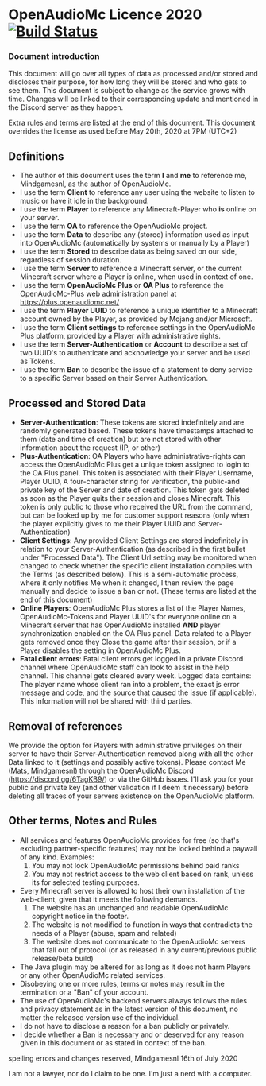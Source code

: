 # OpenAudioMc Licence 2020 [![Build Status](https://travis-ci.org/Mindgamesnl/OpenAudioMc.svg?branch=master)](https://travis-ci.org/Mindgamesnl/OpenAudioMc)

### Document introduction
This document will go over all types of data as processed and/or stored and discloses their purpose, for how long they will be stored and who gets to see them.
This document is subject to change as the service grows with time. Changes will be linked to their corresponding update and mentioned in the Discord server as they happen.

Extra rules and terms are listed at the end of this document.
This document overrides the license as used before May 20th, 2020 at 7PM (UTC+2)

## Definitions
 - The author of this document uses the term **I** and **me** to reference me, Mindgamesnl, as the author of OpenAudioMc.
 - I use the term **Client** to reference any user using the website to listen to music or have it idle in the background.
 - I use the term **Player** to reference any Minecraft-Player who **is** online on your server.
 - I use the term **OA** to reference the OpenAudioMc project.
 - I use the term **Data** to describe any (stored) information used as input into OpenAudioMc (automatically by systems or manually by a Player)
 - I use the term **Stored** to describe data as being saved on our side, regardless of session duration.
 - I use the term **Server** to reference a Minecraft server, or the current Minecraft server where a Player is online, when used in context of one.
 - I use the term **OpenAudioMc Plus** or **OA Plus** to reference the OpenAudioMc-Plus web administration panel at https://plus.openaudiomc.net/
 - I use the term **Player UUID** to reference a unique identifier to a Minecraft account owned by the Player, as provided by Mojang and/or Microsoft.
 - I use the term **Client settings** to reference settings in the OpenAudioMc Plus platform,  provided by a Player with administrative rights.
 - I use the term **Server-Authentication** or **Account** to describe a set of two UUID's to authenticate and acknowledge your server and be used as Tokens.
 - I use the term **Ban** to describe the issue of a statement to deny service to a specific Server based on their Server Authentication.
 
## Processed and Stored Data
 - **Server-Authentication**: These tokens are stored indefinitely and are randomly generated based. These tokens have timestamps attached to them (date and time of creation) but are not stored with other information about the request (IP, or other)
 - **Plus-Authentication**: OA Players who have administrative-rights can access the OpenAudioMc Plus get a unique token assigned to login to the OA Plus panel. This token is associated with their Player Username, Player UUID, A four-character string for verification, the public-and private key of the Server and date of creation. This token gets deleted as soon as the Player quits their session and closes Minecraft. This token is only public to those who received the URL from the command, but can be looked up by me for customer support reasons (only when the player explicitly gives to me their Player UUID and Server-Authentication)
 - **Client Settings**: Any provided Client Settings are stored indefinitely in relation to your Server-Authentication (as described in the first bullet under "Processed Data"). The Client Url setting may be monitored when changed to check whether the specific client installation complies with the Terms (as described below). This is a semi-automatic process, where it only notifies Me when it changed, I then review the page manually and decide to issue a ban or not. (These terms are listed at the end of this document)
 - **Online Players**: OpenAudioMc Plus stores a list of the Player Names, OpenAudioMc-Tokens and Player UUID's for everyone online on a Minecraft server that has OpenAudioMc installed **AND** player synchronization enabled on the OA Plus panel. Data related to a Player gets removed once they Close the game after their session, or if a Player disables the setting in OpenAudioMc Plus.
 - **Fatal client errors**: Fatal client errors get logged in a private Discord channel where OpenAudioMc staff can look to assist in the help channel.  This channel gets cleared every week. Logged data contains: The player name whose client ran into a problem, the exact js error message and code, and the source that caused the issue (if applicable). This information will not be shared with third parties.
 
## Removal of references
We provide the option for Players with administrative privileges on their server to have their Server-Authentication removed along with all the other Data linked to it (settings and possibly active tokens). Please contact Me (Mats, Mindgamesnl) through the OpenAudioMc Discord (https://discord.gg/6TagKB9/) or via the GitHub issues. I'll ask you for your public and private key (and other validation if I deem it necessary) before deleting all traces of your servers existence on the OpenAudioMc platform.

## Other terms, Notes and Rules
 - All services and features OpenAudioMc provides for free (so that's excluding partner-specific features) may not be locked behind a paywall of any kind. Examples:
    1. You may not lock OpenAudioMc permissions behind paid ranks
    2. You may not restrict access to the web client based on rank, unless its for selected testing purposes. 
 - Every Minecraft server is allowed to host their own installation of the web-client, given that it meets the following demands.
    1. The website has an unchanged and readable OpenAudioMc copyright notice in the footer.
    2. The website is not modified to function in ways that contradicts the needs of a Player (abuse, spam and related)
    3. The website does not communicate to the OpenAudioMc servers that fall out of protocol (or as released in any current/previous public release/beta build)
 - The Java plugin may be altered for as long as it does not harm Players or any other OpenAudioMc related services.
 - Disobeying one or more rules, terms or notes may result in the termination or a "Ban" of your account.
 - The use of OpenAudioMc's backend servers always follows the rules and privacy statement as in the latest version of this document, no matter the released version use of the individual.
 - I do not have to disclose a reason for a ban publicly or privately.
 - I decide whether a Ban is necessary and or deserved for any reason given in this document or as stated in context of the ban.
 
 spelling errors and changes reserved,
 Mindgamesnl 16th of July
 2020
 
 I am not a lawyer, nor do I claim to be one.
 I'm just a nerd with a computer.
